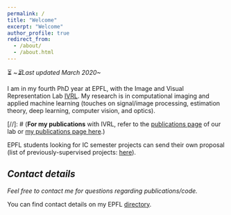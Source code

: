 ```yaml
---
permalink: /
title: "Welcome"
excerpt: "Welcome"
author_profile: true
redirect_from: 
  - /about/
  - /about.html
---
```


:hourglass_flowing_sand: *~:hourglass_flowing_sand:Last updated March 2020~*

I am in my fourth PhD year at EPFL, with the Image and Visual Representation Lab [IVRL](https://ivrl.epfl.ch/). My research is in computational imaging and applied machine learning (touches on signal/image processing, estimation theory, deep learning, computer vision, and optics).

[//]: # (**For my publications** with IVRL, refer to the [publications page](https://ivrl.epfl.ch/publications/) of our lab or [my publications page here](https://majedelhelou.github.io/publications/).)

EPFL students looking for IC semester projects can send their own proposal (list of previously-supervised projects: [here](https://majedelhelou.github.io/teaching/project_supervision)).


*Contact details*
---
*Feel free to contact me for questions regarding publications/code.*

You can find contact details on my EPFL [directory](https://ivrl.epfl.ch/people/majed/).

